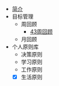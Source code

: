 - [简介](README.md)
- 目标管理
    - 周回顾
        - [43周回顾](43周回顾.md)
    - 月回顾
- 个人原则库
    - 决策原则
    - 学习原则
    - 工作原则
    - [x] 生活原则